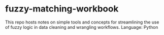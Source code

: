 # fuzzy-matching-workbook
This repo hosts notes on simple tools and concepts for streamlining the use of fuzzy logic in data cleaning and wrangling workflows. Language: Python
